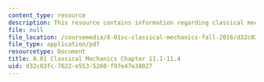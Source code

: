 ```yaml
---
content_type: resource
description: This resource contains information regarding classical mechanics.
file: null
file_location: /coursemedia/8-01sc-classical-mechanics-fall-2016/d32c03fc7622e5535260f97e47e38027_MIT8_01F16_chapter11.1_11.4.pdf
file_type: application/pdf
resourcetype: Document
title: 8.01 Classical Mechanics Chapter 11.1-11.4
uid: d32c03fc-7622-e553-5260-f97e47e38027
---
```

